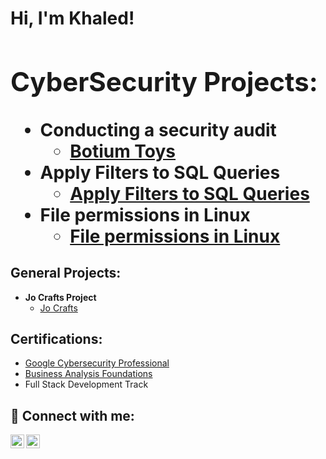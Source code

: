 <h1>Hi, I'm Khaled! <br/><a>

<h2> CyberSecurity Projects:</h2>

- <b>Conducting a security audit</b>
  - [Botium Toys](https://github.com/khaled-hamdan/BotiumToys/tree/main)
- <b>Apply Filters to SQL Queries</b>
  - [Apply Filters to SQL Queries]( )
- <b>File permissions in Linux</b>
  - [File permissions in Linux]( )
 
    
<h2> General Projects:</h2>

- <b>Jo Crafts Project</b>
  - [Jo Crafts](https://github.com/khaled-hamdan/JoCrafts)


<h2> Certifications:</h2>

- [Google Cybersecurity Professional](https://coursera.org/share/67e5cb0dd7c478f1d7ec81079c3a40b8)
- [Business Analysis Foundations](https://www.linkedin.com/learning/certificates/898bd49ac958cad2e38f784c865de83e3c8fd2af6e0d705979cf7bd88728f32a)
- Full Stack Development Track

<h2> 🤳 Connect with me:</h2>


[<img align="left" alt="khalidmhamdan | LinkedIn" width="22px" src="https://cdn.jsdelivr.net/npm/simple-icons@v3/icons/linkedin.svg" />][linkedin]
[<img align="left" alt="khalid.hamdan | Instagram" width="22px" src="https://cdn.jsdelivr.net/npm/simple-icons@v3/icons/instagram.svg" />][instagram]


[instagram]: https://www.instagram.com/_khalid.hamdan_/
[linkedin]: https://linkedin.com/in/khalidmhamdan

